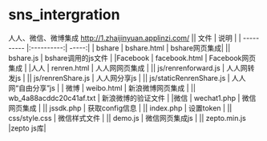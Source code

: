 # sns_intergration
人人、微信、微博集成
http://1.zhaijinyuan.applinzi.com/
||  文件   |	说明 |
| ---------- |:----------:| -----:|
| bshare	|  bshare.html |	bshare网页集成|
||	bshare.js	| bshare调用的js文件 |
|Facebook	| facebook.html |	Facebook网页集成 |
|人人 |	renren.html |	人人网网页集成 |
||	js/renrenforward.js |	人人网转发js |
||	js/renrenShare.js |	人人网分享js |
||	js/staticRenrenShare.js |	人人网“自由分享”js |
| 微博 |	weibo.html |	新浪微博网页集成 |
||	wb_4a88acddc20c41af.txt |	新浪微博的验证文件 |
|微信 |	wechat1.php |	微信网页集成 |
||	jssdk.php |	获取config信息 |
||	index.php |	设置token |
||	css/style.css |	微信样式文件 |
||	demo.js |	微信网页集成js |
||	zepto.min.js	|zepto js库|
